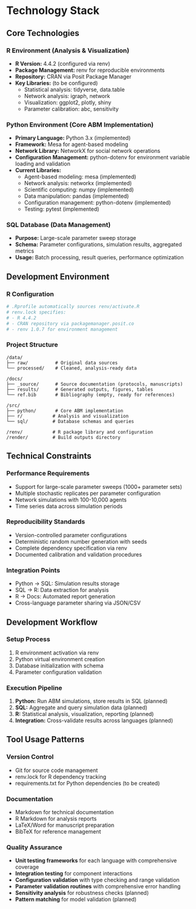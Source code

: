 # Technology Stack

## Core Technologies

### R Environment (Analysis & Visualization)
- **R Version:** 4.4.2 (configured via renv)
- **Package Management:** renv for reproducible environments
- **Repository:** CRAN via Posit Package Manager
- **Key Libraries:** (to be configured)
  - Statistical analysis: tidyverse, data.table
  - Network analysis: igraph, network
  - Visualization: ggplot2, plotly, shiny
  - Parameter calibration: abc, sensitivity

### Python Environment (Core ABM Implementation)
- **Primary Language:** Python 3.x (implemented)
- **Framework:** Mesa for agent-based modeling
- **Network Library:** NetworkX for social network operations
- **Configuration Management:** python-dotenv for environment variable loading and validation
- **Current Libraries:**
  - Agent-based modeling: mesa (implemented)
  - Network analysis: networkx (implemented)
  - Scientific computing: numpy (implemented)
  - Data manipulation: pandas (implemented)
  - Configuration management: python-dotenv (implemented)
  - Testing: pytest (implemented)

### SQL Database (Data Management)
- **Purpose:** Large-scale parameter sweep storage
- **Schema:** Parameter configurations, simulation results, aggregated metrics
- **Usage:** Batch processing, result queries, performance optimization

## Development Environment

### R Configuration
```r
# .Rprofile automatically sources renv/activate.R
# renv.lock specifies:
# - R 4.4.2
# - CRAN repository via packagemanager.posit.co
# - renv 1.0.7 for environment management
```

### Project Structure
```
/data/
├── raw/          # Original data sources
└── processed/    # Cleaned, analysis-ready data

/docs/
├── _source/      # Source documentation (protocols, manuscripts)
├── results/      # Generated outputs, figures, tables
└── ref.bib       # Bibliography (empty, ready for references)

/src/
├── python/       # Core ABM implementation
├── r/           # Analysis and visualization
└── sql/         # Database schemas and queries

/renv/           # R package library and configuration
/render/         # Build outputs directory
```

## Technical Constraints

### Performance Requirements
- Support for large-scale parameter sweeps (1000+ parameter sets)
- Multiple stochastic replicates per parameter configuration
- Network simulations with 100-10,000 agents
- Time series data across simulation periods

### Reproducibility Standards
- Version-controlled parameter configurations
- Deterministic random number generation with seeds
- Complete dependency specification via renv
- Documented calibration and validation procedures

### Integration Points
- Python → SQL: Simulation results storage
- SQL → R: Data extraction for analysis
- R → Docs: Automated report generation
- Cross-language parameter sharing via JSON/CSV

## Development Workflow

### Setup Process
1. R environment activation via renv
2. Python virtual environment creation
3. Database initialization with schema
4. Parameter configuration validation

### Execution Pipeline
1. **Python:** Run ABM simulations, store results in SQL (planned)
2. **SQL:** Aggregate and query simulation data (planned)
3. **R:** Statistical analysis, visualization, reporting (planned)
4. **Integration:** Cross-validate results across languages (planned)

## Tool Usage Patterns

### Version Control
- Git for source code management
- renv.lock for R dependency tracking
- requirements.txt for Python dependencies (to be created)

### Documentation
- Markdown for technical documentation
- R Markdown for analysis reports
- LaTeX/Word for manuscript preparation
- BibTeX for reference management

### Quality Assurance
- **Unit testing frameworks** for each language with comprehensive coverage
- **Integration testing** for component interactions
- **Configuration validation** with type checking and range validation
- **Parameter validation routines** with comprehensive error handling
- **Sensitivity analysis** for robustness checks (planned)
- **Pattern matching** for model validation (planned)